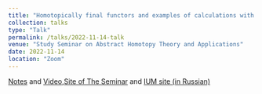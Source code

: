 ```yaml
---
title: "Homotopically final functors and examples of calculations with homotopy (co)limits"
collection: talks
type: "Talk"
permalink: /talks/2022-11-14-talk
venue: "Study Seminar on Abstract Homotopy Theory and Applications"
date: 2022-11-14
location: "Zoom"
---
```


[Notes](https://drive.google.com/file/d/1l3d7ttBushGLQW-S9_gLLYACqKaWaWAP/view) and [Video](https://www.youtube.com/watch?v=ZMFgVHDmDnY&feature=youtu.be),[Site of The Seminar](https://sites.google.com/view/homotopy-basics-seminar) and [IUM site (in Russian)](https://ium.mccme.ru/f22/f22-kaledin.html)
